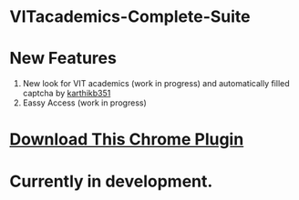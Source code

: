 # VITacademics-Complete-Suite


# New Features

1. New look for VIT academics (work in progress) and automatically filled captcha by [karthikb351](https://github.com/karthikb351/AutoCaptcha-for-VITacademics/)
2. Eassy Access (work in progress)


# [Download This Chrome Plugin](https://chrome.google.com/webstore/detail/autocaptcha-for-vit-acade/mnagejdhifpmdhmiejpapilgmlnommlk)
# Currently in development.
